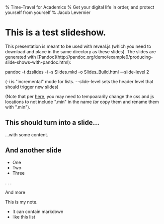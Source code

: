 % Time-Travel for Academics
% Get your digital life in order, and protect yourself from yourself
% Jacob Levernier

# This is a test slideshow.

<div class="notes">
This presentation is meant to be used with reveal.js (which you need to download and place in the same directory as these slides). The slides are generated with [Pandoc](http://pandoc.org/demo/example9/producing-slide-shows-with-pandoc.html):  

pandoc -t dzslides -i -s Slides.mkd -o Slides_Build.html --slide-level 2

(-i is "incremental" mode for lists. --slide-level sets the header level that should trigger new slides)

(Note that per [here](https://github.com/jgm/pandoc-templates/pull/78), you may need to tempoararily change the css and js locations to not include ".min" in the name (or copy them and rename them with ".min").
</div>

## This should turn into a slide...

...with some content.

## And another slide

* One
* Two 
* Three

. . .

And more

<div class="notes">
This is my note.

- It can contain markdown
- like this list

</div>
